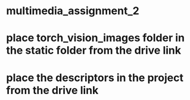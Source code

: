 # multimedia_assignment_2
# place torch_vision_images folder in the static folder from the drive link
# place the descriptors in the project from the drive link